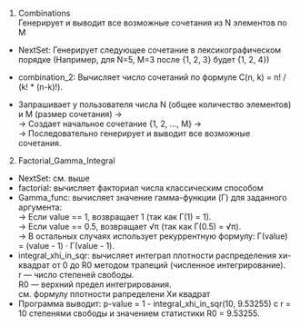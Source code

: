 1. Combinations  
Генерирует и выводит все возможные сочетания из N элементов по M
- NextSet: Генерирует следующее сочетание в лексикографическом порядке (Например, для N=5, M=3 после {1, 2, 3} будет {1, 2, 4})
- combination_2: Вычисляет число сочетаний по формуле C(n, k) = n! / (k! * (n-k)!).

- Запрашивает у пользователя числа N (общее количество элементов) и M (размер сочетания) ->  
-> Создает начальное сочетание {1, 2, ..., M} ->  
-> Последовательно генерирует и выводит все возможные сочетания.  

2. Factorial_Gamma_Integral
- NextSet: см. выше
- factorial: вычисляет факториал числа классическим способом
- Gamma_func: вычисляет значение гамма-функции (Γ) для заданного аргумента:  
-> Если value == 1, возвращает 1 (так как Γ(1) = 1).  
-> Если value == 0.5, возвращает √π (так как Γ(0.5) = √π).   
-> В остальных случаях использует рекуррентную формулу: Γ(value) = (value - 1) · Γ(value - 1).
- integral_xhi_in_sqr: вычисляет интеграл плотности распределения хи-квадрат от 0 до R0 методом трапеций (численное интегрирование).  
r — число степеней свободы.  
R0 — верхний предел интегрирования.  
см. формулу плотности рапределени Хи квадрат
- Программа выводит: p-value = 1 - integral_xhi_in_sqr(10, 9.53255) с r = 10 степенями свободы и значением статистики R0 = 9.53255.  
